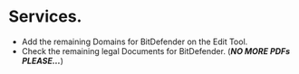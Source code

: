 # Services.
  - Add the remaining Domains for BitDefender on the Edit Tool.
  - Check the remaining legal Documents for BitDefender. (***NO MORE PDFs PLEASE...***)
